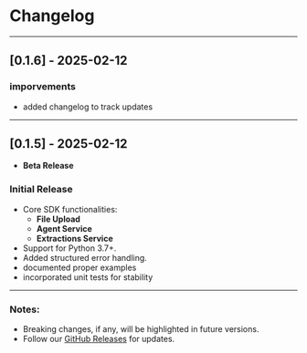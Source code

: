 # Changelog
---
## [0.1.6] - 2025-02-12
### imporvements
- added changelog to track updates

---
## [0.1.5] - 2025-02-12
- **Beta Release**
### Initial Release
- Core SDK functionalities:
  - **File Upload**
  - **Agent Service**
  - **Extractions Service**
- Support for Python 3.7+.
- Added structured error handling.
- documented proper examples
- incorporated unit tests for stability

---

### Notes:
- Breaking changes, if any, will be highlighted in future versions.
- Follow our [GitHub Releases](https://github.com/splorehq/splore-sdk-py/releases) for updates.